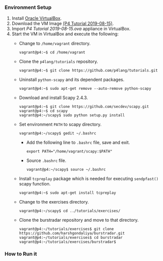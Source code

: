 # 


### Environment Setup
1. Install [Oracle VirtualBox](https://www.virtualbox.org/).
2. Download the VM Image [(P4 Tutorial 2019-08-15)](https://drive.google.com/open?id=1mfk-BiLQP3YHcOznaHoeio1fWHSNBnKw).
3. Import _P4 Tutorial 2019-08-15.ova_ appliance in VirtualBox.
4. Start the VM in VirtualBox and execute the following: 
   * Change to ```/home/vagrant``` directory.
     ```
     vagrant@p4:~$ cd /home/vagrant
     ```
   * Clone the ```p4lang/tutorials``` repository.
     ```
     vagrant@p4:~$ git clone https://github.com/p4lang/tutorials.git
     ```
   * Uninstall ```python-scapy``` and its dependent packages.
     ```
     vagrant@p4:~$ sudo apt-get remove --auto-remove python-scapy
     ```
   * Download and install Scapy 2.4.3.
     ```
     vagrant@p4:~$ git clone https://github.com/secdev/scapy.git 
     vagrant@p4:~$ cd scapy
     vagrant@p4:~/scapy$ sudo python setup.py install
     ```
   * Set environment ```PATH``` to scapy directory.
     ```
     vagrant@p4:~/scapy$ gedit ~/.bashrc
     ```
     * Add the following line to ```.bashrc``` file, save and exit. 
       ```
       export PATH="/home/vagrant/scapy:$PATH" 
       ```
     * Source ```.bashrc``` file.
       ```
       vagrant@p4:~/scapy$ source ~/.bashrc
       ```
   * Install ```tcpreplay``` package which is needed for executing ```sendpfast()``` scapy function.
     ```
     vagrant@p4:~$ sudo apt-get install tcpreplay
     ```
     
   * Change to the exercises directory.
     ```
     vagrant@p4:~/scapy$ cd ../tutorials/exercises/
     ```
   * Clone the burstradar repository and move to that directory.
     ```
     vagrant@p4:~/tutorials/exercises$ git clone https://github.com/harshgondaliya/burstradar.git
     vagrant@p4:~/tutorials/exercises$ cd burstradar
     vagrant@p4:~/tutorials/exercises/burstradar$
     
     ```

### How to Run it 

